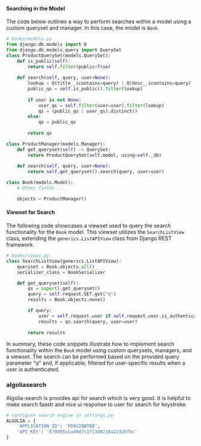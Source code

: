 #### Searching in the Model

The code below outlines a way to perform searches within a model using a custom queryset and manager. In this case, the model is `Book`.

```python
# books/models.py
from django.db.models import Q
from django.db.models.query import QuerySet
class ProductQuerySet(models.QuerySet):
    def is_public(self):
        return self.filter(public=True)
    
    def search(self, query, user=None):
        lookup = Q(title__icontains=query) | Q(desc__icontains=query)
        public_qs = self.is_public().filter(lookup)
        
        if user is not None:
            user_qs = self.filter(user=user).filter(lookup)
            qs = (public_qs | user_qs).distinct()
        else:
            qs = public_qs
        
        return qs

class ProductManager(models.Manager):
    def get_queryset(self) -> QuerySet:
        return ProductQuerySet(self.model, using=self._db)
    
    def search(self, query, user=None):
        return self.get_queryset().search(query, user=user)

class Book(models.Model):
    # Other fields ...

    objects = ProductManager()
```

#### Viewset for Search

The following code showcases a viewset used to query the search functionality for the `Book` model. This viewset utilizes the `SearchListView` class, extending the `generics.ListAPIView` class from Django REST framework.

```python
# books/views.py
class SearchListView(generics.ListAPIView):
    queryset = Book.objects.all()
    serializer_class = BookSerializer

    def get_queryset(self):
        qs = super().get_queryset()
        query = self.request.GET.get("q")
        results = Book.objects.none()

        if query:
            user = self.request.user if self.request.user.is_authenticated else None
            results = qs.search(query, user=user)
        
        return results
```

In summary, these code snippets illustrate how to implement search functionality within the `Book` model using custom querysets, managers, and a viewset. The search can be performed based on the provided query parameter "q" and, if applicable, filtered for user-specific results when a user is authenticated.

### algoliasearch
Algolia-search is provides api for search which is very good. It is helpful to make search faastr and nice ui response to user for search for keystroke.
```python
# configure search engine in settings.py
ALGOLIA = {
    'APPLICATION_ID': 'PD8GINBTDB',
    'API_KEY': '070d05cca4947c1713d8216a2232bfbc'
}

```